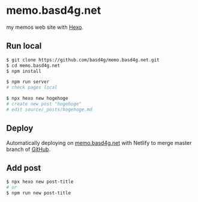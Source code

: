 # memo.basd4g.net

my memos web site with [Hexo](https://hexo.io).

## Run local

```sh
$ git clone https://github.com/basd4g/memo.basd4g.net.git
$ cd memo.basd4g.net
$ npm install

$ npm run server
# check pages local

$ npx hexo new hogehoge
# create new post "hogehoge"
# edit source/_posts/hogehoge.md
```

## Deploy

Automatically deploying on [memo.basd4g.net](https://memo.basd4g.net) with Netlify to merge master branch of [GitHub](https://github.com/basd4g/memo.basd4g.net).

## Add post

```sh
$ npx hexo new post-title
# or
$ npm run new post-title
```
